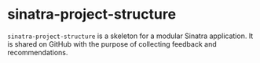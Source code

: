 # sinatra-project-structure

`sinatra-project-structure` is a skeleton for a modular Sinatra application. 
It is shared on GitHub with the purpose of collecting feedback and recommendations.
